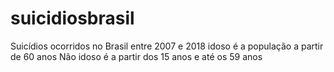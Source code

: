 # suicidiosbrasil
Suicídios ocorridos no Brasil entre 2007 e 2018
idoso é a população a partir de 60 anos
Não idoso é a partir dos 15 anos e até os 59 anos
